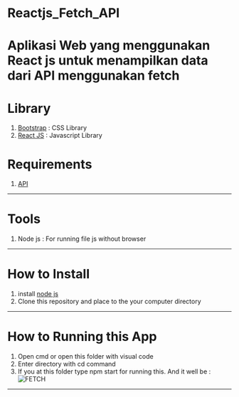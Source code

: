 # Reactjs_Fetch_API

# Aplikasi Web yang menggunakan React js untuk menampilkan data dari API menggunakan fetch

# Library
1. [Bootstrap](https://getbootstrap.com/) : CSS Library
2. [React JS](https://reactjs.org/docs/getting-started.html) : Javascript Library

# Requirements
1. [API](http://jsonplaceholder.typicode.com/photos)
___
# Tools
1. Node js : For running file js without browser
___
# How to Install
1. install [node js](https://nodejs.org/en/download/)
2. Clone this repository and place to the your computer directory
___
# How to Running this App
1. Open cmd or open this folder with visual code
2. Enter directory with cd command
3. If you at this folder type npm start for running this. And it well be :
![FETCH](https://user-images.githubusercontent.com/49930719/106534521-dca69780-6526-11eb-9d37-193d3dada2fa.PNG)
___


